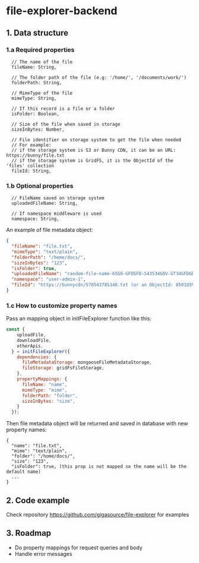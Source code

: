 # file-explorer-backend

## 1. Data structure
### 1.a Required properties
```
  // The name of the file
  fileName: String, 

  // The folder path of the file (e.g: '/home/', '/documents/work/')
  folderPath: String, 

  // MimeType of the file
  mimeType: String, 

  // If this record is a file or a folder
  isFolder: Boolean, 

  // Size of the file when saved in storage
  sizeInBytes: Number, 

  // File identifier on storage system to get the file when needed
  // For example: 
  // if the storage system is S3 or Bunny CDN, it can be an URL: https://bunny/file.txt
  // if the storage system is GridFS, it is the ObjectId of the 'files' collection
  fileId: String, 
```
### 1.b Optional properties
```
  // FileName saved on storage system
  uploadedFileName: String,

  // If namespace middleware is used
  namespace: String, 
```

An example of file metadata object:
```json
{
  "fileName": "file.txt",
  "mimeType": "text/plain",
  "folderPath": "/home/docs/",
  "sizeInBytes": "123",
  "isFolder": true,
  "uploadedFileName": "random-file-name-65G9-GFDGFD-543534GDV-GT34GFDGDF.txt",
  "namespace": "user-admin-1",
  "fileId": "https://bunnycdn/578543785348.txt (or an ObjectId: 8501859174829234 (GridFS))"
}
```

### 1.c How to customize property names
Pass an mapping object in initFileExplorer function like this:
```javascript
const {
    uploadFile,
    downloadFile,
    otherApis,
  } = initFileExplorer({
    dependencies: {
      fileMetadataStorage: mongooseFileMetadataStorage,
      fileStorage: gridFsFileStorage,
    },
    propertyMappings: {
      fileName: "name",
      mimeType: "mime",
      folderPath: "folder",
      sizeInBytes: "size",
    }
  });
```
Then file metadata object will be returned and saved in database with new property names:
```
{
  "name": "file.txt",
  "mime": "text/plain",
  "folder": "/home/docs/",
  "size": "123",
  "isFolder": true, (this prop is not mapped so the name will be the default name)
  ...
}
```

## 2. Code example
Check repository https://github.com/gigasource/file-explorer for examples

## 3. Roadmap
- Do property mappings for request queries and body
- Handle error messages
